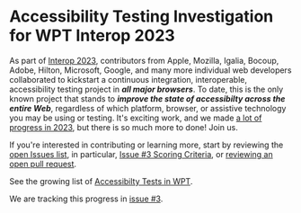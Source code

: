 # Accessibility Testing Investigation for WPT Interop 2023

As part of [Interop 2023](https://wpt.fyi/interop-2023), contributors from Apple, Mozilla, Igalia, Bocoup, Adobe, Hilton, Microsoft, Google, and many more individual web developers collaborated to kickstart a continuous integration, interoperable, accessibility testing project in _**all major browsers**_. To date, this is the only known project that stands to _**improve the state of accessibilty across the entire Web**_, regardless of which platform, browser, or assistive technology you may be using or testing. It's exciting work, and we made [a lot of progress in 2023](https://github.com/web-platform-tests/interop-2023-accessibility-testing/issues/3), but there is so much more to done! Join us. 

If you're interested in contributing or learning more, start by reviewing the [open Issues list](https://github.com/web-platform-tests/interop-2023-accessibility-testing/issues), in particular, [Issue #3 Scoring Criteria](https://github.com/web-platform-tests/interop-2023-accessibility-testing/issues/3), or [reviewing an open pull request](https://github.com/search?q=repo%3Aweb-platform-tests%2Fwpt+is%3Aopen+label%3Awai-aria%2Caccname%2Chtml-aam%2Cgraphics-aria%2Cgraphics-aam%2Cgraphics-aria%2Cdpub-aam%2Cdpub-aria%2Ccore-aam%2Csvg-aam%2Csvg-aria&type=pullrequests).

See the growing list of [Accessibilty Tests in WPT](https://wpt.fyi/results/?label=master&label=experimental&aligned&q=label%3Aaccessibility).

We are tracking this progress in [issue #3](https://github.com/web-platform-tests/interop-2023-accessibility-testing/issues/3).
